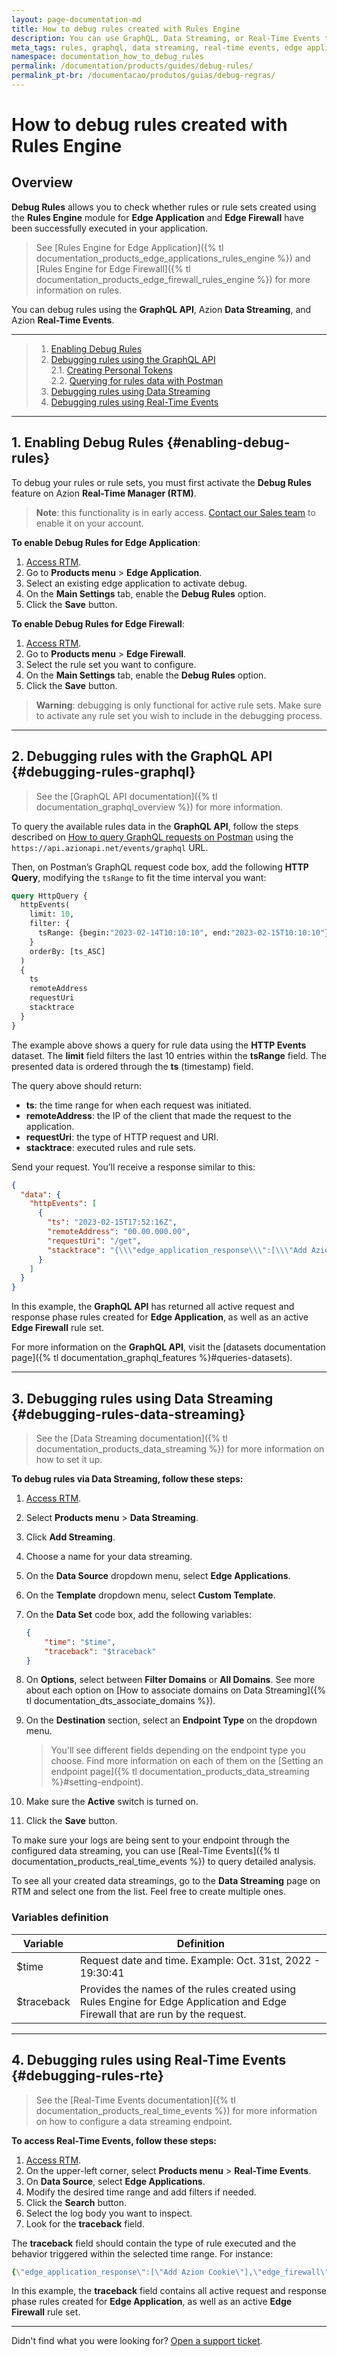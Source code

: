 ```yaml
---
layout: page-documentation-md
title: How to debug rules created with Rules Engine
description: You can use GraphQL, Data Streaming, or Real-Time Events to debug any rule or rule set created using Rules Engine for Edge Application or Edge Firewall.
meta_tags: rules, graphql, data streaming, real-time events, edge application, edge firewall, rules engine
namespace: documentation_how_to_debug_rules
permalink: /documentation/products/guides/debug-rules/
permalink_pt-br: /documentacao/produtos/guias/debug-regras/
---
```


# How to debug rules created with Rules Engine

## Overview

**Debug Rules** allows you to check whether rules or rule sets created using the **Rules Engine** module for **Edge Application** and **Edge Firewall** have been successfully executed in your application.

> See [Rules Engine for Edge Application]({% tl documentation_products_edge_applications_rules_engine %}) and [Rules Engine for Edge Firewall]({% tl documentation_products_edge_firewall_rules_engine %}) for more information on rules.

You can debug rules using the **GraphQL API**, Azion **Data Streaming**, and Azion **Real-Time Events**.

---

> 1. [Enabling Debug Rules](#enabling-debug-rules)
> 2. [Debugging rules using the GraphQL API](#debugging-rules-graphql)\
> 2.1. [Creating Personal Tokens](#create-personal-token)\
> 2.2. [Querying for rules data with Postman](#query-for-rules-postman)
> 3. [Debugging rules using Data Streaming](#debugging-rules-data-streaming)
> 4. [Debugging rules using Real-Time Events](#debugging-rules-rte)

---

## 1. Enabling Debug Rules {#enabling-debug-rules}

To debug your rules or rule sets, you must first activate the **Debug Rules** feature on Azion **Real-Time Manager (RTM)**.

> **Note**: this functionality is in early access. [Contact our Sales team](https://www.azion.com/en/contact-sales/) to enable it on your account.

**To enable Debug Rules for Edge Application**:

1. [Access RTM](https://manager.azion.com/).
2. Go to **Products menu** > **Edge Application**.
3. Select an existing edge application to activate debug.
4. On the **Main Settings** tab, enable the **Debug Rules** option.
5. Click the **Save** button.

**To enable Debug Rules for Edge Firewall**:

1. [Access RTM](https://manager.azion.com/).
2. Go to **Products menu** > **Edge Firewall**.
3. Select the rule set you want to configure.
4. On the **Main Settings** tab, enable the **Debug Rules** option.
5. Click the **Save** button.

> **Warning**: debugging is only functional for active rule sets. Make sure to activate any rule set you wish to include in the debugging process.

---

## 2. Debugging rules with the GraphQL API {#debugging-rules-graphql}

> See the [GraphQL API documentation]({% tl documentation_graphql_overview %}) for more information.

To query the available rules data in the **GraphQL API**, follow the steps described on [How to query GraphQL requests on Postman](https://www.azion.com/en/documentation/products/guides/query-graphql-postman/) using the `https://api.azionapi.net/events/graphql` URL.

Then, on Postman’s GraphQL request code box, add the following **HTTP Query**, modifying the `tsRange` to fit the time interval you want:

```graphql
query HttpQuery {
  httpEvents(
    limit: 10,
    filter: {
      tsRange: {begin:"2023-02-14T10:10:10", end:"2023-02-15T10:10:10"}
    }
    orderBy: [ts_ASC]
  ) 
  {
    ts
    remoteAddress
    requestUri
    stacktrace
  }
}
```

The example above shows a query for rule data using the **HTTP Events** dataset. The **limit** field filters the last 10 entries within the **tsRange** field. The presented data is ordered through the **ts** (timestamp) field.

The query above should return:

- **ts**: the time range for when each request was initiated.
- **remoteAddress**: the IP of the client that made the request to the application.
- **requestUri**: the type of HTTP request and URI.
- **stacktrace**: executed rules and rule sets.

Send your request. You’ll receive a response similar to this:

```json
{
  "data": {
    "httpEvents": [
      {
        "ts": "2023-02-15T17:52:16Z",
        "remoteAddress": "00.00.000.00",
        "requestUri": "/get",
        "stacktrace": "{\\\"edge_application_response\\\":[\\\"Add Azion Cookie\\\"],\\\"edge_firewall\\\":[\\\"Set WAF\\\",\\\"Rate-Limit Root\\\"],\\\"edge_application_request\\\":[\\\"Default Rule\\\",\\\"Test Send Cert to Origin 1\\\",\\\"Test Send Cert to Origin 2\\\"]}"
      }
    ]
  }
}
```

In this example, the **GraphQL API** has returned all active request and response phase rules created for **Edge Application**, as well as an active **Edge Firewall** rule set.

For more information on the **GraphQL API**, visit the [datasets documentation page]({% tl documentation_graphql_features %}#queries-datasets).

---

## 3. Debugging rules using Data Streaming {#debugging-rules-data-streaming}

> See the [Data Streaming documentation]({% tl documentation_products_data_streaming %}) for more information on how to set it up.

**To debug rules via Data Streaming, follow these steps:**

1. [Access RTM](https://manager.azion.com/).
2. Select **Products menu** > **Data Streaming**.
3. Click **Add Streaming**.
4. Choose a name for your data streaming.
5. On the **Data Source** dropdown menu, select **Edge Applications**.
6. On the **Template** dropdown menu, select **Custom Template**.
7. On the **Data Set** code box, add the following variables:

    ```json
    {
        "time": "$time",
        "traceback": "$traceback"
    }
    ```

8. On **Options**, select between **Filter Domains** or **All Domains**. See more about each option on [How to associate domains on Data Streaming]({% tl documentation_dts_associate_domains %}).
9. On the **Destination** section, select an **Endpoint Type** on the dropdown menu.

    > You'll see different fields depending on the endpoint type you choose. Find more information on each of them on the [Setting an endpoint page]({% tl documentation_products_data_streaming %}#setting-endpoint).

10. Make sure the **Active** switch is turned on.
11. Click the **Save** button.

To make sure your logs are being sent to your endpoint through the configured data streaming, you can use [Real-Time Events]({% tl documentation_products_real_time_events %}) to query detailed analysis.

To see all your created data streamings, go to the **Data Streaming** page on RTM and select one from the list. Feel free to create multiple ones.

### Variables definition

| Variable | Definition |
| --- | --- |
| $time | Request date and time. Example: Oct. 31st, 2022 - 19:30:41 |
| $traceback | Provides the names of the rules created using Rules Engine for Edge Application and Edge Firewall that are run by the request. |

---

## 4. Debugging rules using Real-Time Events {#debugging-rules-rte}

> See the [Real-Time Events documentation]({% tl documentation_products_real_time_events %}) for more information on how to configure a data streaming endpoint.

**To access Real-Time Events, follow these steps:**

1. [Access RTM](https://manager.azion.com/).
2. On the upper-left corner, select **Products menu** > **Real-Time Events**.
3. On **Data Source**, select **Edge Applications**.
4. Modify the desired time range and add filters if needed.
5. Click the **Search** button.
6. Select the log body you want to inspect.
7. Look for the **traceback** field.

The **traceback** field should contain the type of rule executed and the behavior triggered within the selected time range. For instance:

```yaml
{\"edge_application_response\":[\"Add Azion Cookie\"],\"edge_firewall\":[\"Set WAF\",\"Rate-Limit Root\"],\"edge_application_request\":[\"Default Rule\",\"Test Send Cert to Origin 1\",\"Test Send Cert to Origin 2\"]}
```

In this example, the **traceback** field contains all active request and response phase rules created for **Edge Application**, as well as an active **Edge Firewall** rule set.

---

Didn't find what you were looking for? [Open a support ticket](https://tickets.azion.com/).
